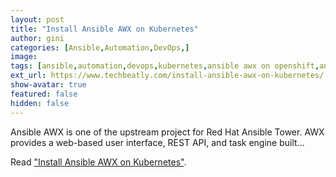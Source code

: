 ```yaml
---
layout: post
title: "Install Ansible AWX on Kubernetes"
author: gini
categories: [Ansible,Automation,DevOps,]
image: 
tags: [ansible,automation,devops,kubernetes,ansible awx on openshift,ansible awx operator,ansible tower on kubernetes,ansible tower on openshift,how to install ansible awx,how to install ansible awx on kubernetes,install ansible awx using awx operator (on kubernetes),kubernetes awx operator,]
ext_url: https://www.techbeatly.com/install-ansible-awx-on-kubernetes/
show-avatar: true
featured: false
hidden: false
---
```


Ansible AWX is one of the upstream project for Red Hat Ansible Tower. AWX provides a web-based user interface, REST API, and task engine built...

Read ["Install Ansible AWX on Kubernetes"](https://www.techbeatly.com/install-ansible-awx-on-kubernetes/).